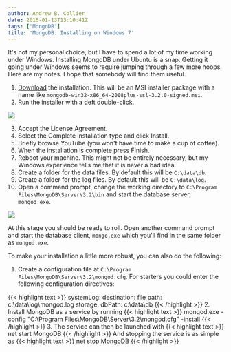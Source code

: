```yaml
---
author: Andrew B. Collier
date: 2016-01-13T13:10:41Z
tags: ["MongoDB"]
title: 'MongoDB: Installing on Windows 7'
---
```


It's not my personal choice, but I have to spend a lot of my time working under Windows. Installing MongoDB under Ubuntu is a snap. Getting it going under Windows seems to require jumping through a few more hoops. Here are my notes. I hope that somebody will find them useful.

<!--more-->

1. [Download](https://www.mongodb.org/downloads) the installation. This will be an MSI installer package with a name like `mongodb-win32-x86_64-2008plus-ssl-3.2.0-signed.msi`. 
2. Run the installer with a deft double-click.

<img src="/img/2016/01/MongoDB-install-dialog.png" >

3. Accept the License Agreement. 
4. Select the Complete installation type and click Install. 
5. Briefly browse YouTube (you won't have time to make a cup of coffee). 
6. When the installation is complete press Finish. 
7. Reboot your machine. This might not be entirely necessary, but my Windows experience tells me that it is never a bad idea. 
8. Create a folder for the data files. By default this will be `C:\data\db`. 
9. Create a folder for the log files. By default this will be `C:\data\log`. 
10. Open a command prompt, change the working directory to `C:\Program Files\MongoDB\Server\3.2\bin` and start the database server, `mongod.exe`.

<img src="/img/2016/01/MongoDB-starting-server.png" >

At this stage you should be ready to roll. Open another command prompt and start the database client, `mongo.exe` which you'll find in the same folder as `mongod.exe`.

To make your installation a little more robust, you can also do the following:

1. Create a configuration file at `C:\Program Files\MongoDB\Server\3.2\mongod.cfg`. For starters you could enter the following configuration directives:

{{< highlight text >}}
systemLog:
    destination: file
    path: c:\data\log\mongod.log
storage:
    dbPath: c:\data\db
{{< /highlight >}}
2. Install MongoDB as a service by running
{{< highlight text >}}
mongod.exe -config "C:\Program Files\MongoDB\Server\3.2\mongod.cfg" -install
{{< /highlight >}}
3. The service can then be launched with
{{< highlight text >}}
net start MongoDB
{{< /highlight >}}
And stopping the service is as simple as
{{< highlight text >}}
net stop MongoDB
{{< /highlight >}}